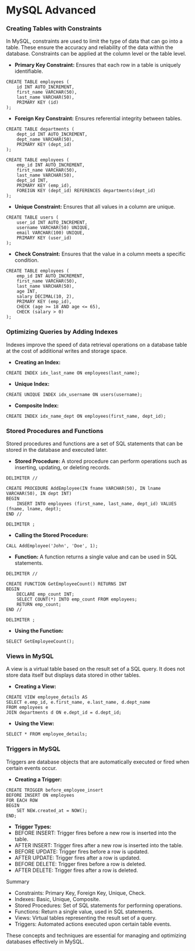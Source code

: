 # MySQL Advanced

### Creating Tables with Constraints
In MySQL, constraints are used to limit the type of data that can go into a table. These ensure the accuracy and reliability of the data within the database. Constraints can be applied at the column level or the table level.

- **Primary Key Constraint:** Ensures that each row in a table is uniquely identifiable.
```
CREATE TABLE employees (
    id INT AUTO_INCREMENT,
    first_name VARCHAR(50),
    last_name VARCHAR(50),
    PRIMARY KEY (id)
);
```

- **Foreign Key Constraint:** Ensures referential integrity between tables.
```
CREATE TABLE departments (
    dept_id INT AUTO_INCREMENT,
    dept_name VARCHAR(50),
    PRIMARY KEY (dept_id)
);

CREATE TABLE employees (
    emp_id INT AUTO_INCREMENT,
    first_name VARCHAR(50),
    last_name VARCHAR(50),
    dept_id INT,
    PRIMARY KEY (emp_id),
    FOREIGN KEY (dept_id) REFERENCES departments(dept_id)
);
```

- **Unique Constraint:** Ensures that all values in a column are unique.
```
CREATE TABLE users (
    user_id INT AUTO_INCREMENT,
    username VARCHAR(50) UNIQUE,
    email VARCHAR(100) UNIQUE,
    PRIMARY KEY (user_id)
);
```

- **Check Constraint:** Ensures that the value in a column meets a specific condition.
```
CREATE TABLE employees (
    emp_id INT AUTO_INCREMENT,
    first_name VARCHAR(50),
    last_name VARCHAR(50),
    age INT,
    salary DECIMAL(10, 2),
    PRIMARY KEY (emp_id),
    CHECK (age >= 18 AND age <= 65),
    CHECK (salary > 0)
);
```

### Optimizing Queries by Adding Indexes
Indexes improve the speed of data retrieval operations on a database table at the cost of additional writes and storage space.

- **Creating an Index:**

```
CREATE INDEX idx_last_name ON employees(last_name);
```

- **Unique Index:**
```
CREATE UNIQUE INDEX idx_username ON users(username);
```

- **Composite Index:**
```
CREATE INDEX idx_name_dept ON employees(first_name, dept_id);
```

### Stored Procedures and Functions
Stored procedures and functions are a set of SQL statements that can be stored in the database and executed later.

- **Stored Procedure:**
A stored procedure can perform operations such as inserting, updating, or deleting records.
```
DELIMITER //

CREATE PROCEDURE AddEmployee(IN fname VARCHAR(50), IN lname VARCHAR(50), IN dept INT)
BEGIN
    INSERT INTO employees (first_name, last_name, dept_id) VALUES (fname, lname, dept);
END //

DELIMITER ;
```

- **Calling the Stored Procedure:**
```
CALL AddEmployee('John', 'Doe', 1);
```

- **Function:** A function returns a single value and can be used in SQL statements.
```
DELIMITER //

CREATE FUNCTION GetEmployeeCount() RETURNS INT
BEGIN
    DECLARE emp_count INT;
    SELECT COUNT(*) INTO emp_count FROM employees;
    RETURN emp_count;
END //

DELIMITER ;
```

- **Using the Function:**
```
SELECT GetEmployeeCount();
```

### Views in MySQL
A view is a virtual table based on the result set of a SQL query. It does not store data itself but displays data stored in other tables.

- **Creating a View:**
```
CREATE VIEW employee_details AS
SELECT e.emp_id, e.first_name, e.last_name, d.dept_name
FROM employees e
JOIN departments d ON e.dept_id = d.dept_id;
```

- **Using the View:**
```
SELECT * FROM employee_details;
```

### Triggers in MySQL
Triggers are database objects that are automatically executed or fired when certain events occur.

- **Creating a Trigger:**
```
CREATE TRIGGER before_employee_insert
BEFORE INSERT ON employees
FOR EACH ROW
BEGIN
    SET NEW.created_at = NOW();
END;
```

- **Trigger Types:**
- BEFORE INSERT: Trigger fires before a new row is inserted into the table.
- AFTER INSERT: Trigger fires after a new row is inserted into the table.
- BEFORE UPDATE: Trigger fires before a row is updated.
- AFTER UPDATE: Trigger fires after a row is updated.
- BEFORE DELETE: Trigger fires before a row is deleted.
- AFTER DELETE: Trigger fires after a row is deleted.

Summary
- Constraints: Primary Key, Foreign Key, Unique, Check.
- Indexes: Basic, Unique, Composite.
- Stored Procedures: Set of SQL statements for performing operations.
- Functions: Return a single value, used in SQL statements.
- Views: Virtual tables representing the result set of a query.
- Triggers: Automated actions executed upon certain table events.

These concepts and techniques are essential for managing and optimizing databases effectively in MySQL.